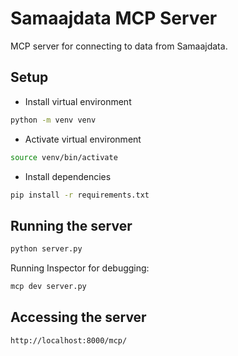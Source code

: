 # Samaajdata MCP Server

MCP server for connecting to data from Samaajdata.

## Setup
- Install virtual environment
```bash
python -m venv venv
```
- Activate virtual environment
```bash
source venv/bin/activate
```
- Install dependencies
```bash
pip install -r requirements.txt
```

## Running the server

```bash
python server.py
```

Running Inspector for debugging:

```bash
mcp dev server.py
```

## Accessing the server

```bash
http://localhost:8000/mcp/
```
